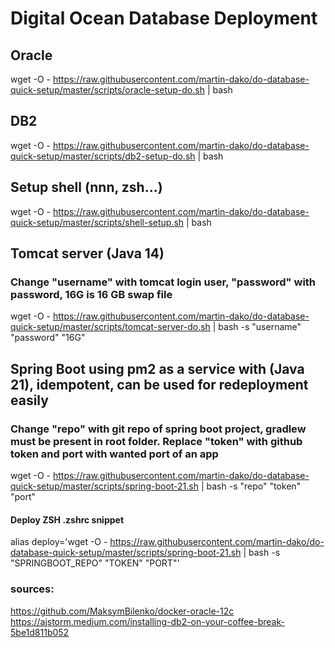 # Digital Ocean Database Deployment


## Oracle
wget -O - https://raw.githubusercontent.com/martin-dako/do-database-quick-setup/master/scripts/oracle-setup-do.sh | bash



## DB2
wget -O - https://raw.githubusercontent.com/martin-dako/do-database-quick-setup/master/scripts/db2-setup-do.sh | bash

## Setup shell (nnn, zsh...)
wget -O - https://raw.githubusercontent.com/martin-dako/do-database-quick-setup/master/scripts/shell-setup.sh | bash


## Tomcat server (Java 14)
### Change "username" with tomcat login user, "password" with password, 16G is 16 GB swap file 
wget -O - https://raw.githubusercontent.com/martin-dako/do-database-quick-setup/master/scripts/tomcat-server-do.sh | bash -s "username" "password" "16G"

## Spring Boot using pm2 as a service with (Java 21), idempotent, can be used for redeployment easily

### Change "repo" with git repo of spring boot project, gradlew must be present in root folder. Replace "token" with github token and port with wanted port of an app
wget -O - https://raw.githubusercontent.com/martin-dako/do-database-quick-setup/master/scripts/spring-boot-21.sh | bash -s "repo" "token" "port"

#### Deploy ZSH .zshrc snippet
alias deploy='wget -O - https://raw.githubusercontent.com/martin-dako/do-database-quick-setup/master/scripts/spring-boot-21.sh | bash -s "SPRINGBOOT_REPO" "TOKEN" "PORT"'

### sources:
https://github.com/MaksymBilenko/docker-oracle-12c
https://ajstorm.medium.com/installing-db2-on-your-coffee-break-5be1d811b052
